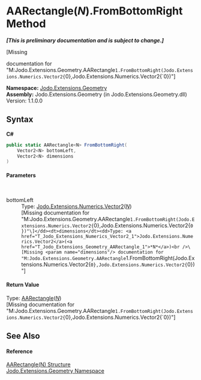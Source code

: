 # AARectangle(*N*).FromBottomRight Method 
 _**\[This is preliminary documentation and is subject to change.\]**_

\[Missing <summary> documentation for "M:Jodo.Extensions.Geometry.AARectangle`1.FromBottomRight(Jodo.Extensions.Numerics.Vector2{`0},Jodo.Extensions.Numerics.Vector2{`0})"\]

**Namespace:**&nbsp;<a href="N_Jodo_Extensions_Geometry">Jodo.Extensions.Geometry</a><br />**Assembly:**&nbsp;Jodo.Extensions.Geometry (in Jodo.Extensions.Geometry.dll) Version: 1.1.0.0

## Syntax

**C#**<br />
``` C#
public static AARectangle<N> FromBottomRight(
	Vector2<N> bottomLeft,
	Vector2<N> dimensions
)
```


#### Parameters
&nbsp;<dl><dt>bottomLeft</dt><dd>Type: <a href="T_Jodo_Extensions_Numerics_Vector2_1">Jodo.Extensions.Numerics.Vector2</a>(<a href="T_Jodo_Extensions_Geometry_AARectangle_1">*N*</a>)<br />\[Missing <param name="bottomLeft"/> documentation for "M:Jodo.Extensions.Geometry.AARectangle`1.FromBottomRight(Jodo.Extensions.Numerics.Vector2{`0},Jodo.Extensions.Numerics.Vector2{`0})"\]</dd><dt>dimensions</dt><dd>Type: <a href="T_Jodo_Extensions_Numerics_Vector2_1">Jodo.Extensions.Numerics.Vector2</a>(<a href="T_Jodo_Extensions_Geometry_AARectangle_1">*N*</a>)<br />\[Missing <param name="dimensions"/> documentation for "M:Jodo.Extensions.Geometry.AARectangle`1.FromBottomRight(Jodo.Extensions.Numerics.Vector2{`0},Jodo.Extensions.Numerics.Vector2{`0})"\]</dd></dl>

#### Return Value
Type: <a href="T_Jodo_Extensions_Geometry_AARectangle_1">AARectangle</a>(<a href="T_Jodo_Extensions_Geometry_AARectangle_1">*N*</a>)<br />\[Missing <returns> documentation for "M:Jodo.Extensions.Geometry.AARectangle`1.FromBottomRight(Jodo.Extensions.Numerics.Vector2{`0},Jodo.Extensions.Numerics.Vector2{`0})"\]

## See Also


#### Reference
<a href="T_Jodo_Extensions_Geometry_AARectangle_1">AARectangle(N) Structure</a><br /><a href="N_Jodo_Extensions_Geometry">Jodo.Extensions.Geometry Namespace</a><br />